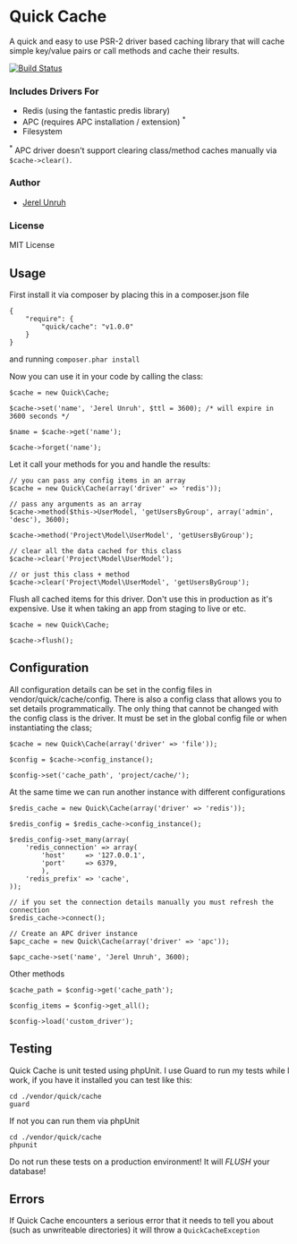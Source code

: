 # Quick Cache

A quick and easy to use PSR-2 driver based caching library that will cache simple key/value pairs or call methods and cache their results.

[![Build Status](https://secure.travis-ci.org/jerel/quick-cache.png)](http://travis-ci.org/jerel/quick-cache)

### Includes Drivers For

* Redis (using the fantastic predis library)
* APC (requires APC installation / extension) <sup>*</sup>
* Filesystem

<sup>*</sup> APC driver doesn't support clearing class/method caches manually via ```$cache->clear()```.

### Author

* [Jerel Unruh](http://unruhdesigns.com/)

### License

MIT License

## Usage

First install it via composer by placing this in a composer.json file

	{
		"require": {
		    "quick/cache": "v1.0.0"
		}
	}

and running `composer.phar install`

Now you can use it in your code by calling the class:

	$cache = new Quick\Cache;

	$cache->set('name', 'Jerel Unruh', $ttl = 3600); /* will expire in 3600 seconds */

	$name = $cache->get('name');

	$cache->forget('name');

Let it call your methods for you and handle the results:

	// you can pass any config items in an array
	$cache = new Quick\Cache(array('driver' => 'redis'));

	// pass any arguments as an array
	$cache->method($this->UserModel, 'getUsersByGroup', array('admin', 'desc'), 3600);

	$cache->method('Project\Model\UserModel', 'getUsersByGroup');

	// clear all the data cached for this class
	$cache->clear('Project\Model\UserModel');

	// or just this class + method
	$cache->clear('Project\Model\UserModel', 'getUsersByGroup');

Flush all cached items for this driver. Don't use this in production as it's expensive. Use it when taking an app from staging to live or etc.

	$cache = new Quick\Cache;

	$cache->flush();

## Configuration

All configuration details can be set in the config files in vendor/quick/cache/config. There is also a config class that allows you to set details programmatically. The only thing that cannot be changed with the config class is the driver. It must be set in the global config file or when instantiating the class;

	$cache = new Quick\Cache(array('driver' => 'file'));

	$config = $cache->config_instance();

	$config->set('cache_path', 'project/cache/');

At the same time we can run another instance with different configurations

	$redis_cache = new Quick\Cache(array('driver' => 'redis'));

	$redis_config = $redis_cache->config_instance();

	$redis_config->set_many(array(
		'redis_connection' => array(
			'host'     => '127.0.0.1',
			'port'     => 6379,
			),
		'redis_prefix' => 'cache',
	));

	// if you set the connection details manually you must refresh the connection
	$redis_cache->connect();

	// Create an APC driver instance
	$apc_cache = new Quick\Cache(array('driver' => 'apc'));

	$apc_cache->set('name', 'Jerel Unruh', 3600);


Other methods

	$cache_path = $config->get('cache_path');

	$config_items = $config->get_all();

	$config->load('custom_driver');

## Testing

Quick Cache is unit tested using phpUnit. I use Guard to run my tests while I work, if you have it installed you can test like this:

	cd ./vendor/quick/cache
	guard

If not you can run them via phpUnit

	cd ./vendor/quick/cache
	phpunit

Do not run these tests on a production environment! It will *FLUSH* your database!

## Errors

If Quick Cache encounters a serious error that it needs to tell you about (such as unwriteable directories) it will throw a `QuickCacheException`